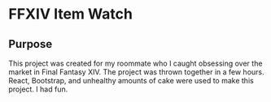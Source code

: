 # FFXIV Item Watch

## Purpose

This project was created for my roommate who I caught obsessing over the market in Final Fantasy XIV. The project was thrown together in a few hours. React, Bootstrap, and unhealthy amounts of cake were used to make this project. I had fun.
